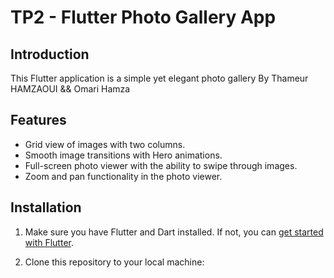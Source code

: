 # TP2 - Flutter Photo Gallery App

## Introduction

This Flutter application is a simple yet elegant photo gallery 
By Thameur HAMZAOUI && Omari Hamza

## Features

- Grid view of images with two columns.
- Smooth image transitions with Hero animations.
- Full-screen photo viewer with the ability to swipe through images.
- Zoom and pan functionality in the photo viewer.


## Installation

1. Make sure you have Flutter and Dart installed. If not, you can [get started with Flutter](https://flutter.dev/docs/get-started/install).

2. Clone this repository to your local machine:


